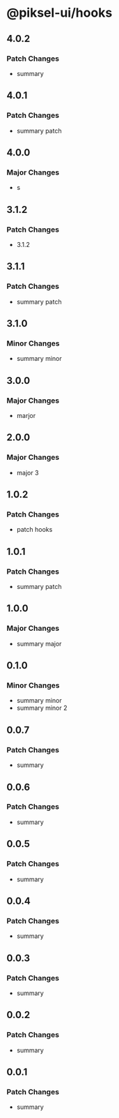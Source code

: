 # @piksel-ui/hooks

## 4.0.2

### Patch Changes

- summary

## 4.0.1

### Patch Changes

- summary patch

## 4.0.0

### Major Changes

- s

## 3.1.2

### Patch Changes

- 3.1.2

## 3.1.1

### Patch Changes

- summary patch

## 3.1.0

### Minor Changes

- summary minor

## 3.0.0

### Major Changes

- marjor

## 2.0.0

### Major Changes

- major 3

## 1.0.2

### Patch Changes

- patch hooks

## 1.0.1

### Patch Changes

- summary patch

## 1.0.0

### Major Changes

- summary major

## 0.1.0

### Minor Changes

- summary minor
- summary minor 2

## 0.0.7

### Patch Changes

- summary

## 0.0.6

### Patch Changes

- summary

## 0.0.5

### Patch Changes

- summary

## 0.0.4

### Patch Changes

- summary

## 0.0.3

### Patch Changes

- summary

## 0.0.2

### Patch Changes

- summary

## 0.0.1

### Patch Changes

- summary
